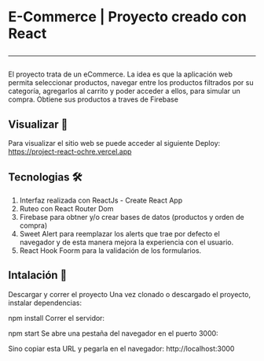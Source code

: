 # E-Commerce | Proyecto creado con React <hr>
El proyecto trata de un eCommerce. La idea es que la aplicación web permita seleccionar productos, navegar entre los productos filtrados por su categoría, agregarlos al carrito y poder acceder a ellos, para simular un compra. Obtiene sus productos a traves de Firebase

## Visualizar 🚀
Para visualizar el sitio web se puede acceder al siguiente Deploy: https://project-react-ochre.vercel.app


## Tecnologias 🛠️
1. Interfaz realizada con ReactJs - Create React App
2. Ruteo con React Router Dom
3. Firebase para obtner y/o crear bases de datos (productos y orden de compra)
4. Sweet Alert para reemplazar los alerts que trae por defecto el navegador y de esta manera mejora la experiencia con el usuario.
5. React Hook Foorm para la validación de los formularios. 

## Intalación 🔧
Descargar y correr el proyecto
Una vez clonado o descargado el proyecto, instalar dependencias:

npm install
Correr el servidor:

npm start
Se abre una pestaña del navegador en el puerto 3000:

Sino copiar esta URL y pegarla en el navegador: http://localhost:3000
